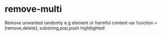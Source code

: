 # remove-multi
Remove unwanted randomly e.g element or harmful content
var function = [remove,delete];
substring,pop,push
hightlighted
